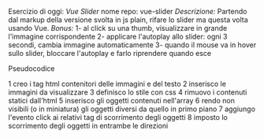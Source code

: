Esercizio di oggi: *Vue Slider*
nome repo: vue-slider
*Descrizione:*
Partendo dal markup della versione svolta in js plain, rifare lo slider ma questa volta usando Vue.
*Bonus:*
1- al click su una thumb, visualizzare in grande l'immagine corrispondente
2- applicare l'autoplay allo slider: ogni 3 secondi, cambia immagine automaticamente
3- quando il mouse va in hover sullo slider, bloccare l'autoplay e farlo riprendere quando esce

Pseudocodice

1 creo i tag html contenitori delle immagini e del testo
2 inserisco le immagini da visualizzare
3 definisco lo stile con css
4 rimuovo i contenuti statici dall'html 
5 inserisco gli oggetti contenuti nell'array
6 rendo non visibili (o in miniatura) gli oggetti diversi da quello in primo piano
7 aggiungo l'evento click ai relativi tag di scorrimento degli oggetti
8 imposto lo scorrimento degli oggetti in entrambe le direzioni